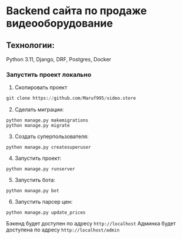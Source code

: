 # Backend сайта по продаже видеооборудование


## Технологии:
Python 3.11, Django, DRF, Postgres, Docker

### Запустить проект локально
1. Скопировать проект
```python
git clone https://github.com/Maruf995/video.store
```

2. Сделать миграции:
```
python manage.py makemigrations
python manage.py migrate
```
3. Создать суперпользователя:
```
python manage.py createsuperuser
```
4. Запустить проект:
```
python manage.py runserver
```
5. Запустить бота:
```
python manage.py bot
```
6. Запустить парсер цен:
```
python manage.py update_prices
```

Бэкенд будет доступен по адресу `http://localhost`
Админка будет доступена по адресу `http://localhost/admin`

